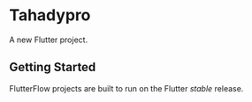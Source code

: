 # Tahadypro

A new Flutter project.

## Getting Started

FlutterFlow projects are built to run on the Flutter _stable_ release.
